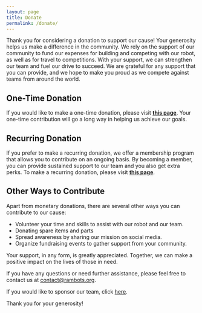 ```yaml
---
layout: page
title: Donate
permalink: /donate/
---
```

Thank you for considering a donation to support our cause! Your generosity helps us make a difference in the community.  We rely on the support of our community to fund our expenses for building and competing with our robot, as well as for travel to competitions. With your support, we can strengthen our team and fuel our drive to succeed. We are grateful for any support that you can provide, and we hope to make you proud as we compete against teams from around the world.

## One-Time Donation

If you would like to make a one-time donation, please visit **[this page](https://www.buymeacoffee.com/rambots2204)**. Your one-time contribution will go a long way in helping us achieve our goals.

## Recurring Donation

If you prefer to make a recurring donation, we offer a membership program that allows you to contribute on an ongoing basis. By becoming a member, you can provide sustained support to our team and you also get extra perks. To make a recurring donation, please visit **[this page](https://www.buymeacoffee.com/rambots2204/membership)**.

## Other Ways to Contribute

Apart from monetary donations, there are several other ways you can contribute to our cause:

- Volunteer your time and skills to assist with our robot and our team.
- Donating spare items and parts
- Spread awareness by sharing our mission on social media.
- Organize fundraising events to gather support from your community.

Your support, in any form, is greatly appreciated. Together, we can make a positive impact on the lives of those in need.

If you have any questions or need further assistance, please feel free to contact us at [contact@rambots.org](mailto:contact@rambots.org).

If you would like to sponsor our team, click [here](/sponsors).

Thank you for your generosity!

